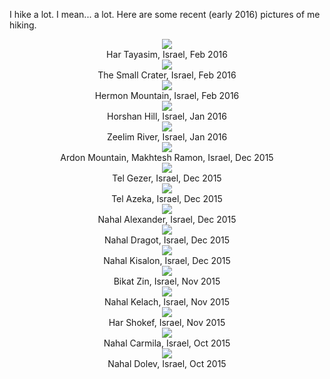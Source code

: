 I hike a lot. I mean... a lot. Here are some recent (early 2016) pictures of me hiking.

<div style='text-align: center'>
  <img src="http://imgur.com/jykJ12i.jpg">
  <figcaption>Har Tayasim, Israel, Feb 2016</figcaption>

  <img src="http://imgur.com/8K61o4O.jpg">
  <figcaption>The Small Crater, Israel, Feb 2016</figcaption>

  <img src="http://imgur.com/aCKTNyY.jpg">
  <figcaption>Hermon Mountain, Israel, Feb 2016</figcaption>

  <img src="http://imgur.com/JcMPs0s.jpg">
  <figcaption>Horshan Hill, Israel, Jan 2016</figcaption>

  <img src="http://imgur.com/j5P11g1.jpg">
  <figcaption>Zeelim River, Israel, Jan 2016</figcaption>

  <img src="http://imgur.com/j6a8BvT.jpg">
  <figcaption>Ardon Mountain, Makhtesh Ramon, Israel, Dec 2015</figcaption>

  <img src="http://imgur.com/4xQbowV.jpg">
  <figcaption>Tel Gezer, Israel, Dec 2015</figcaption>

  <img src="http://imgur.com/nN0wvTm.jpg">
  <figcaption>Tel Azeka, Israel, Dec 2015</figcaption>

  <img src="http://imgur.com/PAXmJcN.jpg">
  <figcaption>Nahal Alexander, Israel, Dec 2015</figcaption>

  <img src="http://imgur.com/el4P1JU.jpg">
  <figcaption>Nahal Dragot, Israel, Dec 2015</figcaption>

  <img src="http://imgur.com/XCbVNMf.jpg">
  <figcaption>Nahal Kisalon, Israel, Dec 2015</figcaption>

  <img src="http://imgur.com/Embx8ZZ.jpg">
  <figcaption>Bikat Zin, Israel, Nov 2015</figcaption>

  <img src="http://imgur.com/csDLmFy.jpg">
  <figcaption>Nahal Kelach, Israel, Nov 2015</figcaption>

  <img src="http://imgur.com/qa39NvI.jpg">
  <figcaption>Har Shokef, Israel, Nov 2015</figcaption>

  <img src="http://imgur.com/onINBcW.jpg">
  <figcaption>Nahal Carmila, Israel, Oct 2015</figcaption>

  <img src="http://imgur.com/su1wlid.jpg">
  <figcaption>Nahal Dolev, Israel, Oct 2015</figcaption>

</div>

